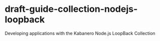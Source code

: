 # draft-guide-collection-nodejs-loopback
Developing applications with the Kabanero Node.js LoopBack Collection
